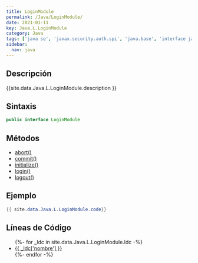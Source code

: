 ```yaml
---
title: LoginModule
permalink: /Java/LoginModule/
date: 2021-01-11
key: Java.L.LoginModule
category: Java
tags: ['java se', 'javax.security.auth.spi', 'java.base', 'interface java', 'Java 1.4']
sidebar: 
  nav: java
---
```


## Descripción
{{site.data.Java.L.LoginModule.description }}

## Sintaxis
~~~java
public interface LoginModule
~~~

## Métodos
* [abort()](/Java/LoginModule/abort/)
* [commit()](/Java/LoginModule/commit/)
* [initialize()](/Java/LoginModule/initialize/)
* [login()](/Java/LoginModule/login/)
* [logout()](/Java/LoginModule/logout/)

## Ejemplo
~~~java
{{ site.data.Java.L.LoginModule.code}}
~~~

## Líneas de Código
<ul>
{%- for _ldc in site.data.Java.L.LoginModule.ldc -%}
   <li>
       <a href="{{_ldc['url'] }}">{{ _ldc['nombre'] }}</a>
   </li>
{%- endfor -%}
</ul>
